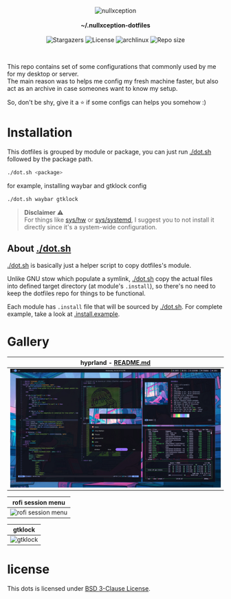<p align="center">
<img alt="nullxception" src="https://images.weserv.nl/?url=avatars.githubusercontent.com/u/58150791?v=5&h=128&w=128&fit=cover&mask=circle&maxage=7d"/>
<br/><br/>
<b>~/.nullxception-dotfiles</b>
<br/><br/>
<img alt="Stargazers" src="https://img.shields.io/github/stars/nullxception/dotfiles?style=for-the-badge&logo=apachespark&logoColor=ebebf0&color=ff89b5&labelColor=33333f"/>
<img alt="License" src="https://img.shields.io/github/license/nullxception/dotfiles?style=for-the-badge&logo=gitbook&logoColor=ebebf0&color=b0a8f7&labelColor=33333f"/>
<img alt="archlinux" src="https://img.shields.io/badge/-btw-95b6ff?style=for-the-badge&logo=archlinux&logoColor=ebebf0&labelColor=33333f"/>
<img alt="Repo size" src="https://img.shields.io/github/repo-size/nullxception/dotfiles?style=for-the-badge&logo=hackthebox&logoColor=ebebf0&color=73de8a&labelColor=33333f"/>
</p>

<br/>

This repo contains set of some configurations that commonly used by me for my desktop or server.<br/>
The main reason was to helps me config my fresh machine faster, but also act as an archive in case someones want to know my setup.

So, don't be shy, give it a ⭐️ if some configs can helps you somehow :)

# Installation

This dotfiles is grouped by module or package, you can just run [./dot.sh](dot.sh) followed by the package path.

```bash
./dot.sh <package>
```

for example, installing waybar and gtklock config

```bash
./dot.sh waybar gtklock
```

> **Disclaimer** ⚠️<br/>
> For things like [sys/hw](sys/hw) or [sys/systemd](sys/systemd), I suggest you to not install it directly since it's a system-wide configuration.

## About [./dot.sh](dot.sh)

[./dot.sh](dot.sh) is basically just a helper script to copy dotfiles's module.

Unlike GNU stow which populate a symlink, [./dot.sh](dot.sh) copy the actual files into defined target directory (at module's `.install`), so there's no need to keep the dotfiles repo for things to be functional.

Each module has `.install` file that will be sourced by [./dot.sh](dot.sh).
For complete example, take a look at [.install.example](.install.example).

# Gallery

| hyprland - [README.md](hypr/README.md)          |
| ----------------------------------------------- |
| ![hyprland setup](.github/assets/hyprland.webp) |

| rofi session menu                                      |
| ------------------------------------------------------ |
| ![rofi session menu](.github/assets/rofi-session.webp) |

| gtklock                                 |
| --------------------------------------- |
| ![gtklock](.github/assets/gtklock.webp) |

# license

This dots is licensed under [BSD 3-Clause License](LICENSE).
